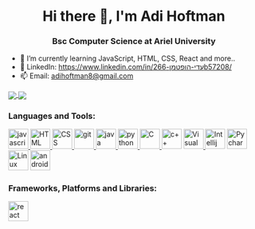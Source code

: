 <h1 align="center">Hi there 👋, I'm Adi Hoftman</h1>
<h3 align="center">Bsc Computer Science at Ariel University</h3>

- 🌱 I’m currently learning JavaScript, HTML, CSS, React and more..
- 💬 LinkedIn: https://www.linkedin.com/in/עדי-הופטמן-266b57208/
- 📫 Email: adihoftman8@gmail.com

<a href="https://github.com/anuraghazra/github-readme-stats">
  <img align="center" src="https://github-readme-stats.vercel.app/api/top-langs/?username=AdiHoftman&theme=slateorange&layout=compact" />
</a>
<a href="https://github.com/anuraghazra/convoychat">
  <img align="center" src="https://github-readme-stats.vercel.app/api?username=AdiHoftman&show_icons=true&theme=slateorange&layout=compact&line_height=20" />
</a>

<h3 align="left">Languages and Tools:</h3>
<p align="left"> 
<a href="https://www.javascript.com/" target="javascript"> <img src="https://icons-for-free.com/iconfiles/png/512/javascript-1331550889870124968.png" alt="javascript" width="40" height="40"/>  </a>
  <a href="https://html.com/" target="HTML"> <img src="https://play-lh.googleusercontent.com/vzHVyL8G7birnPZ0zuCQQ2uDxuLIXzYOUGjFDFzIqfx-ww1fq8IysoEiWzhWI3Dw08g=w480-h960-rw" alt="HTML" width="40" height="40"/>  </a>
  <a href="https://css.com/" target="CSS"> <img src="https://img.freepik.com/premium-vector/modern-flat-design-css-file-icon-web_599062-4423.jpg?w=740" alt="CSS" width="40" height="40"/>  </a>
<a href="https://git-scm.com/" target="git"> <img src="https://www.vectorlogo.zone/logos/git-scm/git-scm-icon.svg" alt="git" width="40" height="40"/>  </a>
<a href="https://www.java.com" target="Java"> <img src="https://github.com/tomchen/stack-icons/blob/master/logos/java.svg" alt="java" width="40" height="40"/>  </a>  
<a href="https://www.python.org" target="Python"> <img src="https://github.com/tomchen/stack-icons/blob/master/logos/python.svg" alt="python" width="40" height="40"/>  </a>  
<a href="https://en.wikipedia.org/wiki/C_(programming_language)" title="C"> <img src="https://github.com/tomchen/stack-icons/blob/master/logos/c.svg" alt="C" width="40" height="40"/>  </a>
<a href="https://www.cplusplus.com" title="c++"> <img src="https://github.com/get-icon/geticon/blob/master/logos/c-plusplus.svg" alt="c++" width="40" height="40"/></a>
<a href="https://code.visualstudio.com/" title="Visual Studio Code"> <img src="https://github.com/tomchen/stack-icons/blob/master/logos/visual-studio-code.svg" alt="Visual Studio Code" width="40" height="40"/>  </a>  
<a href="https://www.jetbrains.com/idea/" title="Intellij IDEA"> <img src="https://github.com/tomchen/stack-icons/blob/master/logos/intellij-idea.svg" alt="Intellij IDEA" width="40" height="40"/></a>  
<a href="https://www.jetbrains.com/pycharm/" target="python"> <img src="https://github.com/tomchen/stack-icons/blob/master/logos/pycharm.svg" alt="Pycharm" width="40" height="40"/></a>
<a href="https://www.linux.org" target="Linux"> <img src="https://github.com/tomchen/stack-icons/blob/master/logos/linux-tux.svg" alt="Linux" width="40" height="40"/></a>
<a href="https://developer.android.com/studio" target="android studio"> <img src="https://github.com/tomchen/stack-icons/blob/master/logos/android-icon.svg" alt="android studio" width="40" height="40"/></a>
</p>

<h3 align="left">Frameworks, Platforms and Libraries:</h3>
<a href="https://react.dev/" target="react"> <img src="https://React.githubusercontent.com/" alt="react" width="40" height="40"/></a>


